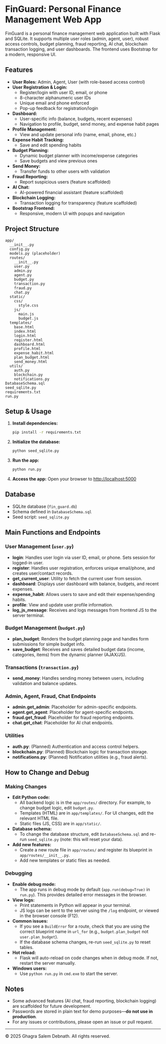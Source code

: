 # FinGuard: Personal Finance Management Web App

FinGuard is a personal finance management web application built with Flask and SQLite. It supports multiple user roles (admin, agent, user), robust access controls, budget planning, fraud reporting, AI chat, blockchain transaction logging, and user dashboards. The frontend uses Bootstrap for a modern, responsive UI.

## Features

- **User Roles:** Admin, Agent, User (with role-based access control)
- **User Registration & Login:**
  - Register/login with user ID, email, or phone
  - 8-character alphanumeric user IDs
  - Unique email and phone enforced
  - Pop-up feedback for registration/login
- **Dashboard:**
  - User-specific info (balance, budgets, recent expenses)
  - Navigation to profile, budget, send money, and expense habit pages
- **Profile Management:**
  - View and update personal info (name, email, phone, etc.)
- **Expense Habit Tracking:**
  - Save and edit spending habits
- **Budget Planning:**
  - Dynamic budget planner with income/expense categories
  - Save budgets and view previous ones
- **Send Money:**
  - Transfer funds to other users with validation
- **Fraud Reporting:**
  - Report suspicious users (feature scaffolded)
- **AI Chat:**
  - AI-powered financial assistant (feature scaffolded)
- **Blockchain Logging:**
  - Transaction logging for transparency (feature scaffolded)
- **Bootstrap Frontend:**
  - Responsive, modern UI with popups and navigation

## Project Structure

```
app/
  __init__.py
  config.py
  models.py (placeholder)
  routes/
    __init__.py
    user.py
    admin.py
    agent.py
    budget.py
    transaction.py
    fraud.py
    chat.py
  static/
    css/
      style.css
    js/
      main.js
      budget.js
  templates/
    base.html
    index.html
    login.html
    register.html
    dashboard.html
    profile.html
    expense_habit.html
    plan_budget.html
    send_money.html
  utils/
    auth.py
    blockchain.py
    notifications.py
DatabaseSchema.sql
seed_sqlite.py
requirements.txt
run.py
```

## Setup & Usage

1. **Install dependencies:**
   ```sh
   pip install -r requirements.txt
   ```
2. **Initialize the database:**
   ```sh
   python seed_sqlite.py
   ```
3. **Run the app:**
   ```sh
   python run.py
   ```
4. **Access the app:**
   Open your browser to [http://localhost:5000](http://localhost:5000)

## Database
- SQLite database (`fin_guard.db`)
- Schema defined in `DatabaseSchema.sql`
- Seed script: `seed_sqlite.py`

## Main Functions and Endpoints

### User Management (`user.py`)
- **login**: Handles user login via user ID, email, or phone. Sets session for logged-in user.
- **register**: Handles user registration, enforces unique email/phone, and creates user/contact records.
- **get_current_user**: Utility to fetch the current user from session.
- **dashboard**: Displays user dashboard with balance, budgets, and recent expenses.
- **expense_habit**: Allows users to save and edit their expense/spending habits.
- **profile**: View and update user profile information.
- **log_js_message**: Receives and logs messages from frontend JS to the server terminal.

### Budget Management (`budget.py`)
- **plan_budget**: Renders the budget planning page and handles form submissions for simple budget info.
- **save_budget**: Receives and saves detailed budget data (income, categories, items) from the dynamic planner (AJAX/JS).

### Transactions (`transaction.py`)
- **send_money**: Handles sending money between users, including validation and balance updates.

### Admin, Agent, Fraud, Chat Endpoints
- **admin.get_admin**: Placeholder for admin-specific endpoints.
- **agent.get_agent**: Placeholder for agent-specific endpoints.
- **fraud.get_fraud**: Placeholder for fraud reporting endpoints.
- **chat.get_chat**: Placeholder for AI chat endpoints.

### Utilities
- **auth.py**: (Planned) Authentication and access control helpers.
- **blockchain.py**: (Planned) Blockchain logic for transaction storage.
- **notifications.py**: (Planned) Notification utilities (e.g., fraud alerts).

## How to Change and Debug

### Making Changes
- **Edit Python code:**
  - All backend logic is in the `app/routes/` directory. For example, to change budget logic, edit `budget.py`.
  - Templates (HTML) are in `app/templates/`. For UI changes, edit the relevant HTML file.
  - Static files (JS, CSS) are in `app/static/`.
- **Database schema:**
  - To change the database structure, edit `DatabaseSchema.sql` and re-run `seed_sqlite.py` (note: this will reset your data).
- **Add new features:**
  - Create a new route file in `app/routes/` and register its blueprint in `app/routes/__init__.py`.
  - Add new templates or static files as needed.

### Debugging
- **Enable debug mode:**
  - The app runs in debug mode by default (`app.run(debug=True)` in `run.py`). This provides detailed error messages in the browser.
- **View logs:**
  - Print statements in Python will appear in your terminal.
  - JS logs can be sent to the server using the `/log` endpoint, or viewed in the browser console (F12).
- **Common issues:**
  - If you see a `BuildError` for a route, check that you are using the correct blueprint name in `url_for` (e.g., `budget.plan_budget` not `user.plan_budget`).
  - If the database schema changes, re-run `seed_sqlite.py` to reset tables.
- **Hot reload:**
  - Flask will auto-reload on code changes when in debug mode. If not, restart the server manually.
- **Windows users:**
  - Use `python run.py` in `cmd.exe` to start the server.

## Notes
- Some advanced features (AI chat, fraud reporting, blockchain logging) are scaffolded for future development.
- Passwords are stored in plain text for demo purposes—**do not use in production**.
- For any issues or contributions, please open an issue or pull request.

---

© 2025 Ghagra Salem Debnath. All rights reserved.
